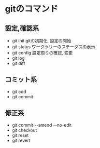 # gitのコマンド

## 設定,確認系
- git init
    gitの初期化, 設定の開始
- git status
  ワークツリーのステータスの表示
- git config
  設定周りの確認, 変更
- git log
- git diff

## コミット系
- git add 
- git commit

## 修正系
- git commit --amend --no-edit
- git checkout
- git reset
- git revert
    
